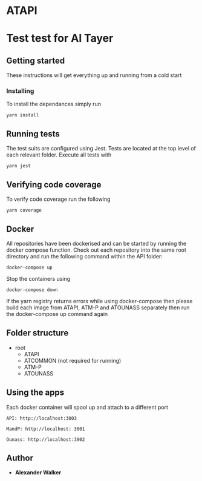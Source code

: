 # ATAPI

# Test test for Al Tayer

## Getting started

These instructions will get everything up and running from a cold start

### Installing

To install the dependances simply run 

```
yarn install 
```

## Running tests

The test suits are configured using Jest. Tests are located at the top level of each relevant folder. Execute all tests with

```
yarn jest
```

## Verifying code coverage

To verify code coverage run the following

```
yarn coverage
```

## Docker

All repositories have been dockerised and can be started by running the docker compose function. Check out each repository into the same root directory and run the following command within the API folder:

```
docker-compose up
```

Stop the containers using

```
docker-compose down
```

If the yarn registry returns errors while using docker-compose then please build each image from ATAPI, ATM-P and ATOUNASS separately then run the docker-compose up command again

## Folder structure

 * root
    * ATAPI
    * ATCOMMON (not required for running)
    * ATM-P
    * ATOUNASS

## Using the apps

Each docker container will spool up and attach to a different port

```
API: http://localhost:3003
```

```
MandP: http://localhost: 3001
```

```
Ounass: http://localhost:3002
```

## Author

* **Alexander Walker**